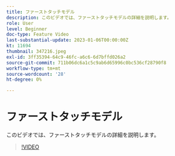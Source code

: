 ```yaml
---
title: ファーストタッチモデル
description: このビデオでは、ファーストタッチモデルの詳細を説明します。
role: User
level: Beginner
doc-type: Feature Video
last-substantial-update: 2023-01-06T00:00:00Z
kt: 11694
thumbnail: 347216.jpeg
exl-id: 3ff35394-64c9-46fc-a6c6-6d7bffd026a2
source-git-commit: 711b06dc6a1c5c9ab6d65996c0bc536cf28790f8
workflow-type: tm+mt
source-wordcount: '28'
ht-degree: 0%

---
```


# ファーストタッチモデル

このビデオでは、ファーストタッチモデルの詳細を説明します。

>[!VIDEO](https://video.tv.adobe.com/v/347216/?quality=12&learn=on)
